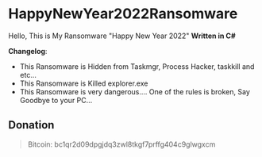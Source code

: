 # HappyNewYear2022Ransomware
Hello, This is My Ransomware "Happy New Year 2022"
**Written in C#**

**Changelog**:
- This Ransomware is Hidden from Taskmgr, Process Hacker, taskkill and etc... 
- This Ransomware is Killed explorer.exe
- This Ransomware is very dangerous.... One of the rules is broken, Say Goodbye to your PC...

## Donation
> Bitcoin: bc1qr2d09dpgjdq3zwl8tkgf7prffg404c9glwgxcm
